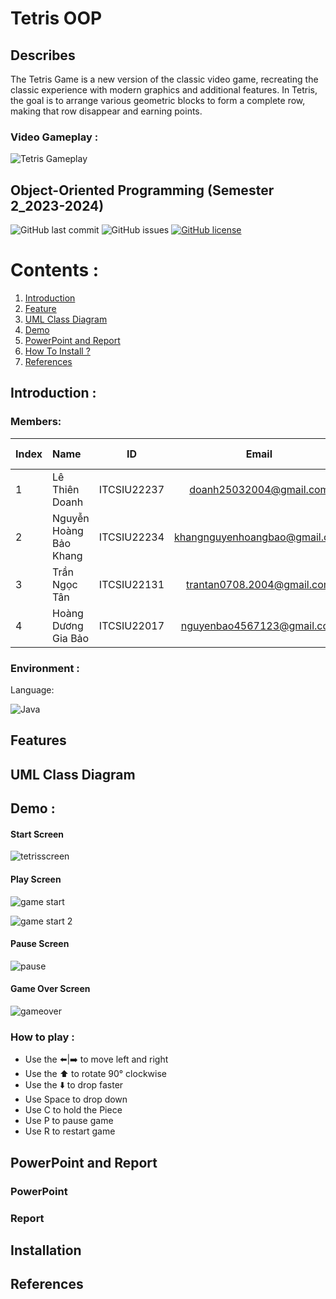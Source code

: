 # Tetris OOP

## Describes
The Tetris Game is a new version of the classic video game, recreating the classic experience with modern graphics and additional features. In Tetris, the goal is to arrange various geometric blocks to form a complete row, making that row disappear and earning points.

### Video Gameplay :
![Tetris Gameplay](https://github.com/ltdoan2004/Tetris_OOP/assets/121221333/696a0c1c-265f-42ea-bd89-48af0fd2cab0)

## Object-Oriented Programming (Semester 2_2023-2024)
![GitHub last commit](https://img.shields.io/github/last-commit/ltdoan2004/Tetris_OOP)
![GitHub issues](https://img.shields.io/github/issues/ltdoan2004/Tetris_OOP)
[![GitHub license](https://img.shields.io/badge/license-MIT-green)](./LICENSE) 

# Contents :
1. [Introduction](#introduction)
2. [Feature](#features)
3. [UML Class Diagram](#uml)
4. [Demo](#demo)
5. [PowerPoint and Report](#report)
6. [How To Install ?](#installation)
7. [References](#references)

## Introduction <a name="introduction"></a> :
### Members:
| Index | Name                   |     ID      |              Email               | Github account             |
|:------|:-----------------------|:-----------:|:--------------------------------:|:---------------------------|
| 1     | Lê Thiên Doanh | ITCSIU22237 | doanh25032004@gmail.com | ltdoan2004 |
| 2     | Nguyễn Hoàng Bảo Khang | ITCSIU22234 | khangnguyenhoangbao@gmail.com | baokhang65 |
| 3     | Trần Ngọc Tân  | ITCSIU22131 | trantan0708.2004@gmail.com |   tantran0708 |
| 4     | Hoàng Dương Gia Bảo | ITCSIU22017 | nguyenbao4567123@gmail.com | dewwinters |  

### Environment :
Language:  

![Java](https://img.shields.io/badge/java-%23ED8B00.svg?style=for-the-badge&logo=openjdk&logoColor=white)

## Features <a name="features"></a>

## UML Class Diagram <a name="uml"></a>

## Demo <a name="demo"></a> :

#### Start Screen
![tetrisscreen](https://github.com/ltdoan2004/Tetris_OOP/assets/121221333/d74c08b1-1f67-4abf-8288-dd353df6b804)

#### Play Screen 
![game start](https://github.com/ltdoan2004/Tetris_OOP/assets/121221333/22422ac3-6ad2-4fd5-ba66-2f7d90d1134f)

![game start 2](https://github.com/ltdoan2004/Tetris_OOP/assets/121221333/5467d13e-3692-4bcc-936a-fc8ae11e849b)

#### Pause Screen 
![pause](https://github.com/ltdoan2004/Tetris_OOP/assets/121221333/3e1f55b7-d35b-4689-b06e-dc4395aa2b2f)

#### Game Over Screen 
![gameover](https://github.com/ltdoan2004/Tetris_OOP/assets/121221333/e50d0514-fc9c-48d6-b56a-9506b06b0c34)

### How to play :

* Use the ⬅️|➡️ to move left and right  
* Use the ⬆️ to rotate 90° clockwise
* Use the ⬇️ to drop faster
* Use Space to drop down 
* Use C to hold the Piece
* Use P to pause game
* Use R to restart game

## PowerPoint and Report <a name="report"></a>
### PowerPoint
### Report

## Installation <a name="installation"></a> 

## References <a name="references"></a>

